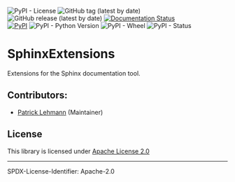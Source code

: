 ![PyPI - License](https://img.shields.io/pypi/l/SphinxExtensions)
![GitHub tag (latest by date)](https://img.shields.io/github/v/tag/Paebbels/SphinxExtensions) 
![GitHub release (latest by date)](https://img.shields.io/github/v/release/Paebbels/SphinxExtensions)
[![Documentation Status](https://readthedocs.org/projects/sphinxextensions/badge/?version=latest)](https://sphinxextensions.readthedocs.io/en/latest/?badge=latest)  
[![PyPI](https://img.shields.io/pypi/v/SphinxExtensions)](https://pypi.org/project/SphinxExtensions/)
![PyPI - Python Version](https://img.shields.io/pypi/pyversions/SphinxExtensions)
![PyPI - Wheel](https://img.shields.io/pypi/wheel/SphinxExtensions)
![PyPI - Status](https://img.shields.io/pypi/status/SphinxExtensions)

# SphinxExtensions

Extensions for the Sphinx documentation tool.


## Contributors:

* [Patrick Lehmann](https://github.com/Paebbels) (Maintainer)


## License

This library is licensed under [Apache License 2.0](LICENSE.md)

-------------------------

SPDX-License-Identifier: Apache-2.0
